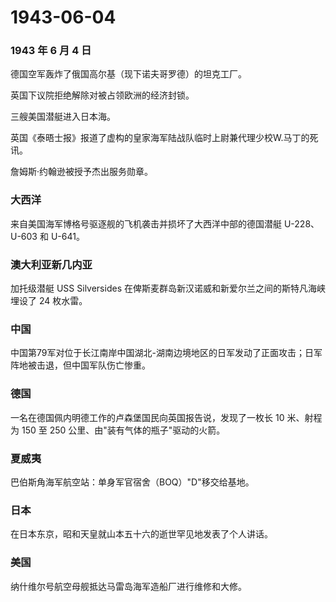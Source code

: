 # 1943-06-04

### 1943 年 6 月 4 日

德国空军轰炸了俄国高尔基（现下诺夫哥罗德）的坦克工厂。

英国下议院拒绝解除对被占领欧洲的经济封锁。

三艘美国潜艇进入日本海。

英国《泰晤士报》报道了虚构的皇家海军陆战队临时上尉兼代理少校W.马丁的死讯。

詹姆斯·约翰逊被授予杰出服务勋章。

### 大西洋

来自美国海军博格号驱逐舰的飞机袭击并损坏了大西洋中部的德国潜艇
U-228、U-603 和 U-641。

### 澳大利亚新几内亚

加托级潜艇 USS Silversides
在俾斯麦群岛新汉诺威和新爱尔兰之间的斯特凡海峡埋设了 24 枚水雷。

### 中国

中国第79军对位于长江南岸中国湖北-湖南边境地区的日军发动了正面攻击；日军阵地被击退，但中国军队伤亡惨重。

### 德国

一名在德国佩内明德工作的卢森堡国民向英国报告说，发现了一枚长 10
米、射程为 150 至 250 公里、由"装有气体的瓶子"驱动的火箭。

### 夏威夷

巴伯斯角海军航空站：单身军官宿舍（BOQ）"D"移交给基地。

### 日本

在日本东京，昭和天皇就山本五十六的逝世罕见地发表了个人讲话。

### 美国

纳什维尔号航空母舰抵达马雷岛海军造船厂进行维修和大修。